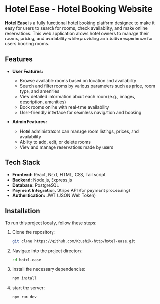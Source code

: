 # Hotel Ease - Hotel Booking Website

**Hotel Ease** is a fully functional hotel booking platform designed to make it easy for users to search for rooms, check availability, and make online reservations. This web application allows hotel owners to manage their rooms, pricing, and availability while providing an intuitive experience for users booking rooms.

## Features

- **User Features:**
  - Browse available rooms based on location and availability
  - Search and filter rooms by various parameters such as price, room type, and amenities
  - View detailed information about each room (e.g., images, description, amenities)
  - Book rooms online with real-time availability
  - User-friendly interface for seamless navigation and booking

- **Admin Features:**
  - Hotel administrators can manage room listings, prices, and availability
  - Ability to add, edit, or delete rooms
  - View and manage reservations made by users

## Tech Stack

- **Frontend:** React, Next, HTML, CSS, Tail script 
- **Backend:** Node.js, Express.js
- **Database:** PostgreSQL
- **Payment Integration:** Stripe API (for payment processing)
- **Authentication:** JWT (JSON Web Token)

## Installation

To run this project locally, follow these steps:

1. Clone the repository:
   ```bash
   git clone https://github.com/Koushik-http/hotel-ease.git
2. Navigate into the project directory:

   ```bash
   cd hotel-ease
3. Install the necessary dependencies:
   ```bash
   npm install
4. start the server:
   ```bash
   npm run dev

   

